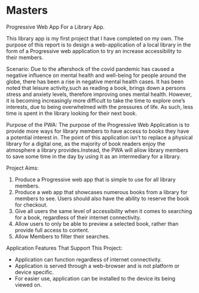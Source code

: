 # Masters
Progressive Web App For a Library App.

This library app is my first project that I have completed on my own. The purpose of this report is to design a 
web-application of a local library in the form of a Progressive web application to try an increase accessibility to their 
members. 

Scenario:
Due to the aftershock of the covid pandemic has caused a negative influence on mental health and well-being for people around
the globe, there has been a rise in negative mental health cases. It has been noted that leisure activity,such as reading a 
book, brings down a persons stress and anxiety levels, therefore improving ones mental health. However, it is becoming 
increasingly more difficult to take the time to explore one’s interests, due to being overwhelmed with the pressures of life.
As such, less time is spent in the library looking for their next book. 

Purpose of the PWA:
The purpose of the Progressive Web Application is to provide more ways for library members to have access to books they have
a potential interest in. The point of this application isn't to replace a physical library for a digital one, as the majority
of book readers enjoy the atmosphere a library provides.Instead, the PWA will allow library members to save some time in the
day by using it as an intermediary for a library.

Project Aims:
1.	Produce a Progressive web app that is simple to use for all library members.
2.	Produce a web app that showcases numerous books from a library for members to see. Users should also have the ability to
reserve the book for checkout.
3.	Give all users the same level of accessibility when it comes to searching for a book, regardless of their internet 
connectivity.
4. Allow users to only be able to preview a selected book, rather than provide full access to content.
5. Allow Members to filter their searches.

Application Features That Support This Project:
- Application can function regardless of internet connectivity. 
- Application is served through a web-browser and is not platform or device specific. 
- For easier use, application can be installed to the device its being viewed on. 

